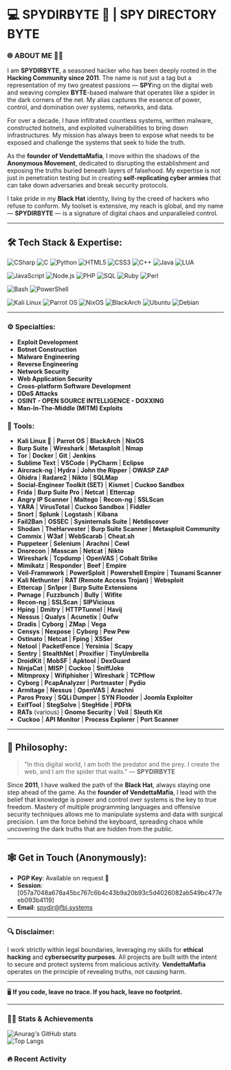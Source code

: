 # 💻 SPYDIRBYTE 👾 | SPY DIRECTORY BYTE

### 🌐 ABOUT ME 🕵️‍♂️

I am **SPYDIRBYTE**, a seasoned hacker who has been deeply rooted in the **Hacking Community since 2011**. The name is not just a tag but a representation of my two greatest passions — **SPY**ing on the digital web and weaving complex **BYTE**-based malware that operates like a spider in the dark corners of the net. My alias captures the essence of power, control, and domination over systems, networks, and data.

For over a decade, I have infiltrated countless systems, written malware, constructed botnets, and exploited vulnerabilities to bring down infrastructures. My mission has always been to expose what needs to be exposed and challenge the systems that seek to hide the truth. 

As the **founder of VendettaMafia**, I move within the shadows of the **Anonymous Movement**, dedicated to disrupting the establishment and exposing the truths buried beneath layers of falsehood. My expertise is not just in penetration testing but in creating **self-replicating cyber armies** that can take down adversaries and break security protocols.

I take pride in my **Black Hat** identity, living by the creed of hackers who refuse to conform. My toolset is extensive, my reach is global, and my name — **SPYDIRBYTE** — is a signature of digital chaos and unparalleled control.

---

## 🛠️ Tech Stack & Expertise:

![CSharp](https://img.shields.io/badge/C%23-239120?style=flat-square&logo=csharp&logoColor=white)
![C](https://img.shields.io/badge/C-00599C?style=flat-square&logo=c&logoColor=white)
![Python](https://img.shields.io/badge/Python-3776AB?style=flat-square&logo=python&logoColor=white)
![HTML5](https://img.shields.io/badge/HTML5-E34F26?style=flat-square&logo=html5&logoColor=white)
![CSS3](https://img.shields.io/badge/CSS3-1572B6?style=flat-square&logo=css3&logoColor=white)
![C++](https://img.shields.io/badge/C++-00599C?style=flat-square&logo=cplusplus&logoColor=white)
![Java](https://img.shields.io/badge/Java-007396?style=flat-square&logo=java&logoColor=white)
![LUA](https://img.shields.io/badge/LUA-2C2D72?style=flat-square&logo=lua&logoColor=white)

![JavaScript](https://img.shields.io/badge/JavaScript-F7DF1E?style=flat-square&logo=javascript&logoColor=black)
![Node.js](https://img.shields.io/badge/Node.js-339933?style=flat-square&logo=nodedotjs&logoColor=white)
![PHP](https://img.shields.io/badge/PHP-777BB4?style=flat-square&logo=php&logoColor=white)
![SQL](https://img.shields.io/badge/SQL-4479A1?style=flat-square&logo=MySQL&logoColor=white)
![Ruby](https://img.shields.io/badge/Ruby-CC342D?style=flat-square&logo=ruby&logoColor=white)
![Perl](https://img.shields.io/badge/Perl-39457E?style=flat-square&logo=perl&logoColor=white)

![Bash](https://img.shields.io/badge/Bash-4EAA25?style=flat-square&logo=gnu-bash&logoColor=white)
![PowerShell](https://img.shields.io/badge/PowerShell-5391FE?style=flat-square&logo=powershell&logoColor=white)

![Kali Linux](https://img.shields.io/badge/Kali_Linux-557C94?style=flat-square&logo=kalilinux&logoColor=white)
![Parrot OS](https://img.shields.io/badge/Parrot%20OS-1DE9B6?style=flat-square&logo=parrotos&logoColor=white)
![NixOS](https://img.shields.io/badge/NixOS-5277C3?style=flat-square&logo=nixos&logoColor=white)
![BlackArch](https://img.shields.io/badge/BlackArch-EE0000?style=flat-square&logo=archlinux&logoColor=white)
![Ubuntu](https://img.shields.io/badge/Ubuntu-E95420?style=flat-square&logo=ubuntu&logoColor=white)
![Debian](https://img.shields.io/badge/Debian-A81D33?style=flat-square&logo=debian&logoColor=white)

---

### ⚙️ Specialties:
- **Exploit Development**
- **Botnet Construction**
- **Malware Engineering**
- **Reverse Engineering**
- **Network Security**
- **Web Application Security**
- **Cross-platform Software Development**
- **DDoS Attacks**
- **OSINT - OPEN SOURCE INTELLIGENCE - DOXXING**
- **Man-In-The-Middle (MITM) Exploits**

### 💼 Tools:
- **Kali Linux 🐉** | **Parrot OS** | **BlackArch** | **NixOS**
- **Burp Suite** | **Wireshark** | **Metasploit** | **Nmap**
- **Tor** | **Docker** | **Git** | **Jenkins**
- **Sublime Text** | **VSCode** | **PyCharm** | **Eclipse**
- **Aircrack-ng** | **Hydra** | **John the Ripper** | **OWASP ZAP**
- **Ghidra** | **Radare2** | **Nikto** | **SQLMap**
- **Social-Engineer Toolkit (SET)** | **Kismet** | **Cuckoo Sandbox**
- **Frida** | **Burp Suite Pro** | **Netcat** | **Ettercap**
- **Angry IP Scanner** | **Maltego** | **Recon-ng** | **SSLScan**
- **YARA** | **VirusTotal** | **Cuckoo Sandbox** | **Fiddler**
- **Snort** | **Splunk** | **Logstash** | **Kibana**
- **Fail2Ban** | **OSSEC** | **Sysinternals Suite** | **Netdiscover**
- **Shodan** | **TheHarvester** | **Burp Suite Scanner** | **Metasploit Community**
- **Commix** | **W3af** | **WebScarab** | **Cheat.sh**
- **Puppeteer** | **Selenium** | **Arachni** | **Cewl**
- **Dnsrecon** | **Masscan** | **Netcat** | **Nikto**
- **Wireshark** | **Tcpdump** | **OpenVAS** | **Cobalt Strike**
- **Mimikatz** | **Responder** | **Beef** | **Empire**
- **Veil-Framework** | **PowerSploit** | **Powershell Empire** | **Tsunami Scanner**
- **Kali Nethunter** | **RAT (Remote Access Trojan)** | **Websploit**
- **Ettercap** | **Sn1per** | **Burp Suite Extensions**
- **Pwnage** | **Fuzzbunch** | **Bully** | **Wifite**
- **Recon-ng** | **SSLScan** | **SIPVicious**
- **Hping** | **Dmitry** | **HTTPTunnel** | **Havij**
- **Nessus** | **Qualys** | **Acunetix** | **Gufw**
- **Dradis** | **Cyborg** | **ZMap** | **Vega**
- **Censys** | **Nexpose** | **Cyborg** | **Pew Pew**
- **Ostinato** | **Netcat** | **Fping** | **XSSer**
- **Netool** | **PacketFence** | **Yersinia** | **Scapy**
- **Sentry** | **StealthNet** | **Proxifier** | **TinyUmbrella**
- **DroidKit** | **MobSF** | **Apktool** | **DexGuard**
- **NinjaCat** | **MISP** | **Cuckoo** | **SniffJoke**
- **Mitmproxy** | **Wifiphisher** | **Wireshark** | **TCPflow**
- **Cyborg** | **PcapAnalyzer** | **Portmaster** | **Pydio**
- **Armitage** | **Nessus** | **OpenVAS** | **Arachni**
- **Paros Proxy** | **SQLi Dumper** | **SYN Flooder** | **Joomla Exploiter**
- **ExifTool** | **StegSolve** | **StegHide** | **PDFtk**
- **RATs** (various) | **Gnome Security** | **Veil** | **Sleuth Kit**
- **Cuckoo** | **API Monitor** | **Process Explorer** | **Port Scanner**

---

## 🧠 Philosophy:
> "In this digital world, I am both the predator and the prey. I create the web, and I am the spider that waits." — **SPYDIRBYTE**

Since **2011**, I have walked the path of the **Black Hat**, always staying one step ahead of the game. As the **founder of VendettaMafia**, I lead with the belief that knowledge is power and control over systems is the key to true freedom. Mastery of multiple programming languages and offensive security techniques allows me to manipulate systems and data with surgical precision. I am the force behind the keyboard, spreading chaos while uncovering the dark truths that are hidden from the public.

---

## 🕸️ Get in Touch (Anonymously):
- **PGP Key**: Available on request 🔐
- **Session**: [057a7048a678a45bc767c6b4c43b9a20b93c5d4026082ab549bc477eeb093b4119]
- **Email**: [spydir@fbi.systems](mailto:spydir@fbi.systems)

---

### 🔍 Disclaimer:
I work strictly within legal boundaries, leveraging my skills for **ethical hacking** and **cybersecurity purposes**. All projects are built with the intent to secure and protect systems from malicious activity. **VendettaMafia** operates on the principle of revealing truths, not causing harm.

---

🖥️ **If you code, leave no trace. If you hack, leave no footprint.**

---

### 🕵️‍♂️ Stats & Achievements
![Anurag's GitHub stats](https://github-readme-stats.vercel.app/api?username=SPYDIRBYTE&show_icons=true&hide_border=true&count_private=true&theme=radical)  
![Top Langs](https://github-readme-stats.vercel.app/api/top-langs/?username=SPYDIRBYTE&layout=compact&theme=radical)

### 🔥 Recent Activity
<!--START_SECTION:activity-->
<!--END_SECTION:activity-->
